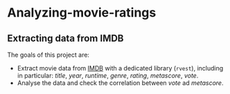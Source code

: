 # Analyzing-movie-ratings

## Extracting data from IMDB

The goals of this project are:

* Extract movie data from [IMDB](https://www.imdb.com/) with a dedicated library (`rvest`), including in particular: *title*,	*year*,	*runtime*,	*genre*,	*rating*,	*metascore*,	*vote*.
* Analyse the data and check the correlation between *vote* ad *metascore*.
